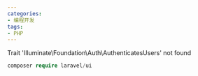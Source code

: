 ```yaml
---
categories: 
- 编程开发
tags:
- PHP
---
```


 Trait 'Illuminate\Foundation\Auth\AuthenticatesUsers' not found

<!--more-->

```php
composer require laravel/ui
```

